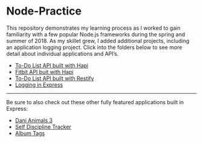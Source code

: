# Node-Practice

This repository demonstrates my learning process as I worked to gain familiarity with a few popular Node.js frameworks during the spring and summer of 2018. As my skillet grew, I added additional projects, including an application logging project. Click into the folders below to see more detail about individual applications and API’s. 

* [To-Do List API built with Hapi](https://github.com/jhunschejones/Node-Practice/tree/master/Hapi-To-Do)
* [Fitbit API buit with Hapi](https://github.com/jhunschejones/Node-Practice/tree/master/Hapi-Fitbit)
* [To-Do List API built with Restify](https://github.com/jhunschejones/Node-Practice/tree/master/Restify-To-Do)
* [Logging in Express](https://github.com/jhunschejones/Node-Practice/tree/master/Rock-Paper-Scissors-Express)

---

Be sure to also check out these other fully featured applications built in Express:
* [Dani Animals 3](https://github.com/jhunschejones/Dani-Animals-3)
* [Self Discipline Tracker](https://github.com/jhunschejones/Self-Discipline-Tracker) 
* [Album Tags](https://github.com/jhunschejones/Album-Tags)
